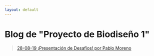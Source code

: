 ```yaml
---
layout: default
---
```

# Blog de "Proyecto de Biodiseño 1"

> [28-08-19 ¡Presentación de Desafíos! por Pablo Moreno](./blog/blog_280819.md)
